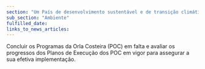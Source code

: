 ```yaml
---
section: "Um País de desenvolvimento sustentável e de transição climática"
sub_section: "Ambiente"
fulfilled_date:
links_to_news_articles:
---
```


Concluir os Programas da Orla Costeira (POC) em falta e avaliar os progressos dos Planos de Execução dos POC em vigor para assegurar a sua efetiva implementação.